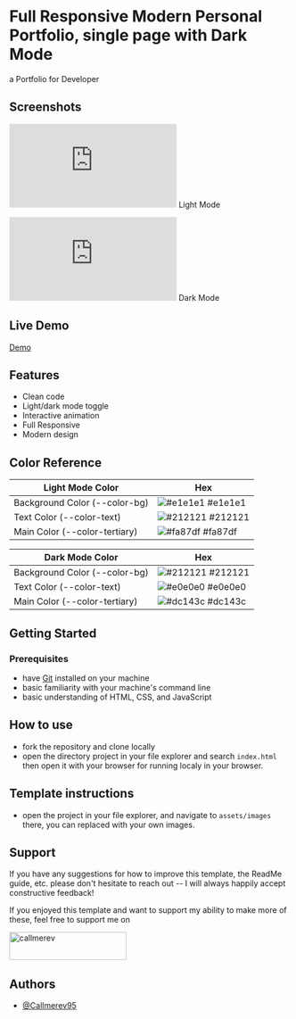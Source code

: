 
# Full Responsive Modern Personal Portfolio, single page with Dark Mode

a Portfolio for Developer   




## Screenshots

![Screenshot_5](http://www.top4top.me/do.php?imgf=top4top_me38308dafc49d1.png)
Light Mode

![Screenshot_6](http://www.top4top.me/do.php?imgf=top4top_me46ec0f6790332.png)
Dark Mode

## Live Demo

[Demo](https://nabzzvp.my.id/)


## Features

- Clean code
- Light/dark mode toggle
- Interactive animation
- Full Responsive
- Modern design

## Color Reference

| Light Mode Color             | Hex                                                                |
| ----------------- | ------------------------------------------------------------------ |
| Background Color (--color-bg) | ![#e1e1e1](https://via.placeholder.com/10/e1e1e1?text=+) #e1e1e1 |
| Text Color (--color-text) | ![#212121](https://via.placeholder.com/10/212121?text=+) #212121 |
| Main Color  (--color-tertiary) | ![#fa87df](https://via.placeholder.com/10/fa87df?text=+) #fa87df |


| Dark Mode Color             | Hex                                                                |
| ----------------- | ------------------------------------------------------------------ |
| Background Color (--color-bg) | ![#212121](https://via.placeholder.com/10/212121?text=+) #212121 |
| Text Color (--color-text) | ![#e0e0e0](https://via.placeholder.com/10/e0e0e0?text=+) #e0e0e0 |
| Main Color (--color-tertiary) | ![#dc143c](https://via.placeholder.com/10/dc143c?text=+)  #dc143c | 


## Getting Started

### Prerequisites
- have [Git](https://git-scm.com/) installed on your machine
- basic familiarity with your machine's command line
- basic understanding of HTML, CSS, and JavaScript

## How to use

- fork the repository and clone locally
- open the directory project in your file explorer and search `index.html` then open it with your browser for running localy in your browser.

## Template instructions

- open the project in your file explorer, and navigate to `assets/images` there, you can replaced with your own images.

## Support

If you have any suggestions for how to improve this template, the ReadMe guide, etc.
please don't hesitate to reach out -- I will always happily accept constructive feedback!

If you enjoyed this template and want to support my ability to make more of these, feel free to
support me on
<p><a href="https://www.buymeacoffee.com/callmerev95"> <img align="left" src="https://cdn.buymeacoffee.com/buttons/v2/default-yellow.png" height="50" width="210" alt="callmerev" /></a><br><br><br>



## Authors

- [@Callmerev95](https://github.com/Callmerev95)

